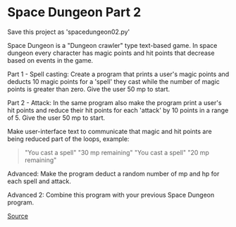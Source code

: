 # Space Dungeon Part 2

Save this project as 'spacedungeon02.py'

Space Dungeon is a "Dungeon crawler" type text-based game. In space dungeon every character has magic points and hit points that decrease based on events in the game.

Part 1 - Spell casting: Create a program that prints a user's magic points and deducts 10 magic points for a 'spell' they cast while the number of magic points is greater than zero. Give the user 50 mp to start.

Part 2 - Attack: In the same program also make the program print a user's hit points and reduce their hit points for each 'attack' by 10 points in a range of 5. Give the user 50 mp to start.

Make user-interface text to communicate that magic and hit points are being reduced part of the loops, example:

> "You cast a spell"
> "30 mp remaining"
> "You cast a spell"
> "20 mp remaining"

<!-- Hint: Use a While loop for Part 1 and a For loop for part 2 -->

Advanced: Make the program deduct a random number of mp and hp for each spell and attack.

Advanced 2: Combine this program with your previous Space Dungeon program.

[Source](/practice/spacedungeon-02.py)

